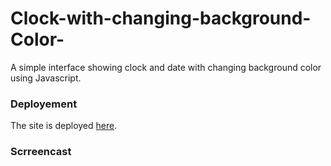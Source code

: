 # Clock-with-changing-background-Color-
A simple interface showing clock and date with changing background color using Javascript.

### Deployement
The site is deployed [here]().

### Scrreencast


